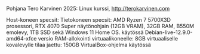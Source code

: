 Pohjana Tero Karvinen 2025: Linux kurssi, http://terokarvinen.com

Host-koneen specsit:
Tietokoneen specsit: AMD Ryzen 7 5700X3D prosessori, RTX 4070 Super näytönohjain (12GB VRAM), 32GB RAM, B550M emolevy, 1TB SSD sekä Windows 11 Home OS.
käytössä Debian-live-12.9.0-amd64-xfce versio
RAM-allokointi virtuaalikoneelle: 8GB
virtuaaliselle kovalevylle tilaa jaettu: 150GB
VirtualBox-ohjelma käytössä
